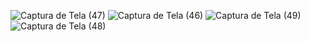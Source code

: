 ![Captura de Tela (47)](https://github.com/user-attachments/assets/05578fb7-6829-4480-9ed7-d87a25fa18a8)
![Captura de Tela (46)](https://github.com/user-attachments/assets/83c151ea-a835-49bd-b69d-d1d96050e432)
![Captura de Tela (49)](https://github.com/user-attachments/assets/f688c66d-4954-46b2-bdb0-c850a44273dc)
![Captura de Tela (48)](https://github.com/user-attachments/assets/d95e8999-9f3e-4887-a81f-9c9978278be0)
